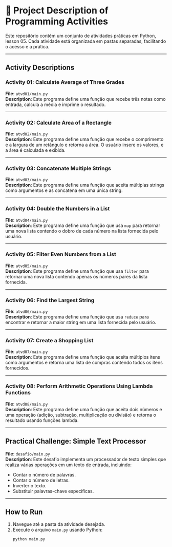 # 🔑 Project Description of Programming Activities


Este repositório contém um conjunto de atividades práticas em Python, lesson 05. Cada atividade está organizada em pastas separadas, facilitando o acesso e a prática.

---

## Activity Descriptions

### **Activity 01: Calculate Average of Three Grades**  
**File**: `atvd01/main.py`  
**Description**: Este programa define uma função que recebe três notas como entrada, calcula a média e imprime o resultado.

---

### **Activity 02: Calculate Area of a Rectangle**  
**File**: `atvd02/main.py`  
**Description**: Este programa define uma função que recebe o comprimento e a largura de um retângulo e retorna a área. O usuário insere os valores, e a área é calculada e exibida.

---

### **Activity 03: Concatenate Multiple Strings**  
**File**: `atvd03/main.py`  
**Description**: Este programa define uma função que aceita múltiplas strings como argumentos e as concatena em uma única string.

---

### **Activity 04: Double the Numbers in a List**  
**File**: `atvd04/main.py`  
**Description**: Este programa define uma função que usa `map` para retornar uma nova lista contendo o dobro de cada número na lista fornecida pelo usuário.

---

### **Activity 05: Filter Even Numbers from a List**  
**File**: `atvd05/main.py`  
**Description**: Este programa define uma função que usa `filter` para retornar uma nova lista contendo apenas os números pares da lista fornecida.

---

### **Activity 06: Find the Largest String**  
**File**: `atvd06/main.py`  
**Description**: Este programa define uma função que usa `reduce` para encontrar e retornar a maior string em uma lista fornecida pelo usuário.

---

### **Activity 07: Create a Shopping List**  
**File**: `atvd07/main.py`  
**Description**: Este programa define uma função que aceita múltiplos itens como argumentos e retorna uma lista de compras contendo todos os itens fornecidos.

---

### **Activity 08: Perform Arithmetic Operations Using Lambda Functions**  
**File**: `atvd08/main.py`  
**Description**: Este programa define uma função que aceita dois números e uma operação (adição, subtração, multiplicação ou divisão) e retorna o resultado usando funções lambda.

---

## Practical Challenge: Simple Text Processor  
**File**: `desafio/main.py`  
**Description**: Este desafio implementa um processador de texto simples que realiza várias operações em um texto de entrada, incluindo:  
- Contar o número de palavras.  
- Contar o número de letras.  
- Inverter o texto.  
- Substituir palavras-chave específicas.  

---

## How to Run

1. Navegue até a pasta da atividade desejada.  
2. Execute o arquivo `main.py` usando Python:  
   ```bash
   python main.py
